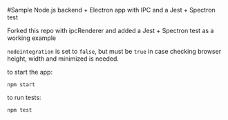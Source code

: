 #Sample Node.js backend + Electron app with IPC and a Jest + Spectron test

Forked this repo with ipcRenderer and added a Jest + Spectron test as a working example

`nodeintegration` is set to `false`, but must be `true` in case checking browser height, width and minimized is needed.

to start the app:
```
npm start
```

to run tests:
```
npm test
```